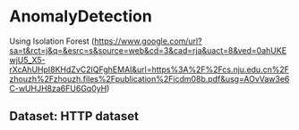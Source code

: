 # AnomalyDetection
Using Isolation Forest 
(https://www.google.com/url?sa=t&rct=j&q=&esrc=s&source=web&cd=3&cad=rja&uact=8&ved=0ahUKEwjU5_X5-rXcAhUHpI8KHdZvC2IQFghEMAI&url=https%3A%2F%2Fcs.nju.edu.cn%2Fzhouzh%2Fzhouzh.files%2Fpublication%2Ficdm08b.pdf&usg=AOvVaw3e6C-wUHJH8za6FU6Gq0yH)

## Dataset: HTTP dataset
